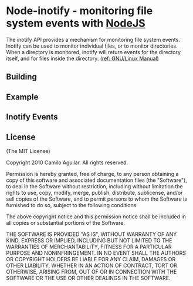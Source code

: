 # Node-inotify - monitoring file system events with [NodeJS][nodejs]
The inotify API provides a mechanism for monitoring file system events.
Inotify can be used to monitor individual files, or to monitor directories.
When a directory is monitored, inotify will return events for the directory
itself, and for files inside the directory. [(ref: GNU/Linux Manual)][inotify.7]

[inotify.7]: http://www.kernel.org/doc/man-pages/online/pages/man7/inotify.7.html "http://www.kernel.org/doc/man-pages/online/pages/man7/inotify.7.html"
[nodejs]: http://www.nodejs.org

## Building

## Example

## Inotify Events


## License
(The MIT License)

Copyright 2010 Camilo Aguilar. All rights reserved.

Permission is hereby granted, free of charge, to any person obtaining a copy
of this software and associated documentation files (the "Software"), to
deal in the Software without restriction, including without limitation the
rights to use, copy, modify, merge, publish, distribute, sublicense, and/or
sell copies of the Software, and to permit persons to whom the Software is
furnished to do so, subject to the following conditions:

The above copyright notice and this permission notice shall be included in
all copies or substantial portions of the Software.

THE SOFTWARE IS PROVIDED "AS IS", WITHOUT WARRANTY OF ANY KIND, EXPRESS OR
IMPLIED, INCLUDING BUT NOT LIMITED TO THE WARRANTIES OF MERCHANTABILITY,
FITNESS FOR A PARTICULAR PURPOSE AND NONINFRINGEMENT. IN NO EVENT SHALL THE
AUTHORS OR COPYRIGHT HOLDERS BE LIABLE FOR ANY CLAIM, DAMAGES OR OTHER
LIABILITY, WHETHER IN AN ACTION OF CONTRACT, TORT OR OTHERWISE, ARISING
FROM, OUT OF OR IN CONNECTION WITH THE SOFTWARE OR THE USE OR OTHER DEALINGS
IN THE SOFTWARE.

